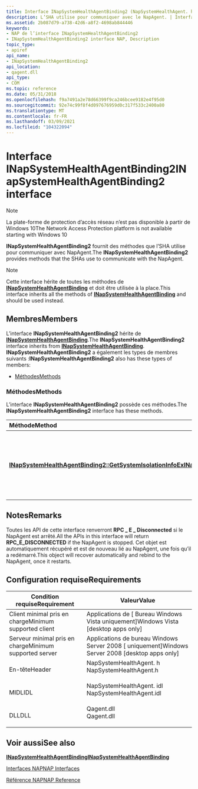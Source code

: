 ```yaml
---
title: Interface INapSystemHealthAgentBinding2 (NapSystemHealthAgent. h)
description: L’SHA utilise pour communiquer avec le NapAgent. | Interface INapSystemHealthAgentBinding2 (NapSystemHealthAgent. h)
ms.assetid: 2b087d79-a738-42d6-a8f2-4698ab844446
keywords:
- NAP de l’interface INapSystemHealthAgentBinding2
- INapSystemHealthAgentBinding2 interface NAP, Description
topic_type:
- apiref
api_name:
- INapSystemHealthAgentBinding2
api_location:
- qagent.dll
api_type:
- COM
ms.topic: reference
ms.date: 05/31/2018
ms.openlocfilehash: f9a7491a2e78d66399f9ca246bcee9182e4f95d0
ms.sourcegitcommit: 92e74c99f8f4d097676959d0c317f533c2400a80
ms.translationtype: MT
ms.contentlocale: fr-FR
ms.lasthandoff: 03/09/2021
ms.locfileid: "104322094"
---
```

# <a name="inapsystemhealthagentbinding2-interface"></a><span data-ttu-id="93338-106">Interface INapSystemHealthAgentBinding2</span><span class="sxs-lookup"><span data-stu-id="93338-106">INapSystemHealthAgentBinding2 interface</span></span>

> [!Note]  
> <span data-ttu-id="93338-107">La plate-forme de protection d’accès réseau n’est pas disponible à partir de Windows 10</span><span class="sxs-lookup"><span data-stu-id="93338-107">The Network Access Protection platform is not available starting with Windows 10</span></span>

 

<span data-ttu-id="93338-108">**INapSystemHealthAgentBinding2** fournit des méthodes que l’SHA utilise pour communiquer avec NapAgent.</span><span class="sxs-lookup"><span data-stu-id="93338-108">The **INapSystemHealthAgentBinding2** provides methods that the SHAs use to communicate with the NapAgent.</span></span>

> [!Note]  
> <span data-ttu-id="93338-109">Cette interface hérite de toutes les méthodes de [**INapSystemHealthAgentBinding**](inapsystemhealthagentbinding.md) et doit être utilisée à la place.</span><span class="sxs-lookup"><span data-stu-id="93338-109">This interface inherits all the methods of [**INapSystemHealthAgentBinding**](inapsystemhealthagentbinding.md) and should be used instead.</span></span>

 

## <a name="members"></a><span data-ttu-id="93338-110">Membres</span><span class="sxs-lookup"><span data-stu-id="93338-110">Members</span></span>

<span data-ttu-id="93338-111">L’interface **INapSystemHealthAgentBinding2** hérite de [**INapSystemHealthAgentBinding**](inapsystemhealthagentbinding.md).</span><span class="sxs-lookup"><span data-stu-id="93338-111">The **INapSystemHealthAgentBinding2** interface inherits from [**INapSystemHealthAgentBinding**](inapsystemhealthagentbinding.md).</span></span> <span data-ttu-id="93338-112">**INapSystemHealthAgentBinding2** a également les types de membres suivants :</span><span class="sxs-lookup"><span data-stu-id="93338-112">**INapSystemHealthAgentBinding2** also has these types of members:</span></span>

-   [<span data-ttu-id="93338-113">Méthodes</span><span class="sxs-lookup"><span data-stu-id="93338-113">Methods</span></span>](#methods)

### <a name="methods"></a><span data-ttu-id="93338-114">Méthodes</span><span class="sxs-lookup"><span data-stu-id="93338-114">Methods</span></span>

<span data-ttu-id="93338-115">L’interface **INapSystemHealthAgentBinding2** possède ces méthodes.</span><span class="sxs-lookup"><span data-stu-id="93338-115">The **INapSystemHealthAgentBinding2** interface has these methods.</span></span>



| <span data-ttu-id="93338-116">Méthode</span><span class="sxs-lookup"><span data-stu-id="93338-116">Method</span></span>                                                                                                                    | <span data-ttu-id="93338-117">Description</span><span class="sxs-lookup"><span data-stu-id="93338-117">Description</span></span>                                                                                     |
|:--------------------------------------------------------------------------------------------------------------------------|:------------------------------------------------------------------------------------------------|
| [<span data-ttu-id="93338-118">**INapSystemHealthAgentBinding2::GetSystemIsolationInfoEx**</span><span class="sxs-lookup"><span data-stu-id="93338-118">**INapSystemHealthAgentBinding2::GetSystemIsolationInfoEx**</span></span>](inapsystemhealthagentbinding2-getsystemisolationinfoex.md) | <span data-ttu-id="93338-119">Appelée par l’SHA pour déterminer l’état d’isolement du système et l’état d’isolement étendu.</span><span class="sxs-lookup"><span data-stu-id="93338-119">Called by SHAs to determine the system isolation state and extended isolation state.</span></span><br/> |



 

## <a name="remarks"></a><span data-ttu-id="93338-120">Notes</span><span class="sxs-lookup"><span data-stu-id="93338-120">Remarks</span></span>

<span data-ttu-id="93338-121">Toutes les API de cette interface renverront **RPC \_ E \_ Disconnected** si le NapAgent est arrêté.</span><span class="sxs-lookup"><span data-stu-id="93338-121">All the APIs in this interface will return **RPC\_E\_DISCONNECTED** if the NapAgent is stopped.</span></span> <span data-ttu-id="93338-122">Cet objet est automatiquement récupéré et est de nouveau lié au NapAgent, une fois qu’il a redémarré.</span><span class="sxs-lookup"><span data-stu-id="93338-122">This object will recover automatically and rebind to the NapAgent, once it restarts.</span></span>

## <a name="requirements"></a><span data-ttu-id="93338-123">Configuration requise</span><span class="sxs-lookup"><span data-stu-id="93338-123">Requirements</span></span>



| <span data-ttu-id="93338-124">Condition requise</span><span class="sxs-lookup"><span data-stu-id="93338-124">Requirement</span></span> | <span data-ttu-id="93338-125">Valeur</span><span class="sxs-lookup"><span data-stu-id="93338-125">Value</span></span> |
|-------------------------------------|-----------------------------------------------------------------------------------------------------|
| <span data-ttu-id="93338-126">Client minimal pris en charge</span><span class="sxs-lookup"><span data-stu-id="93338-126">Minimum supported client</span></span><br/> | <span data-ttu-id="93338-127">Applications de \[ Bureau Windows Vista uniquement\]</span><span class="sxs-lookup"><span data-stu-id="93338-127">Windows Vista \[desktop apps only\]</span></span><br/>                                                      |
| <span data-ttu-id="93338-128">Serveur minimal pris en charge</span><span class="sxs-lookup"><span data-stu-id="93338-128">Minimum supported server</span></span><br/> | <span data-ttu-id="93338-129">Applications de bureau Windows Server 2008 \[ uniquement\]</span><span class="sxs-lookup"><span data-stu-id="93338-129">Windows Server 2008 \[desktop apps only\]</span></span><br/>                                                |
| <span data-ttu-id="93338-130">En-tête</span><span class="sxs-lookup"><span data-stu-id="93338-130">Header</span></span><br/>                   | <dl> <span data-ttu-id="93338-131"><dt>NapSystemHealthAgent. h</dt></span><span class="sxs-lookup"><span data-stu-id="93338-131"><dt>NapSystemHealthAgent.h</dt></span></span> </dl>   |
| <span data-ttu-id="93338-132">MIDL</span><span class="sxs-lookup"><span data-stu-id="93338-132">IDL</span></span><br/>                      | <dl> <span data-ttu-id="93338-133"><dt>NapSystemHealthAgent. idl</dt></span><span class="sxs-lookup"><span data-stu-id="93338-133"><dt>NapSystemHealthAgent.idl</dt></span></span> </dl> |
| <span data-ttu-id="93338-134">DLL</span><span class="sxs-lookup"><span data-stu-id="93338-134">DLL</span></span><br/>                      | <dl> <span data-ttu-id="93338-135"><dt>Qagent.dll</dt></span><span class="sxs-lookup"><span data-stu-id="93338-135"><dt>Qagent.dll</dt></span></span> </dl>               |



## <a name="see-also"></a><span data-ttu-id="93338-136">Voir aussi</span><span class="sxs-lookup"><span data-stu-id="93338-136">See also</span></span>

<dl> <dt>

[<span data-ttu-id="93338-137">**INapSystemHealthAgentBinding**</span><span class="sxs-lookup"><span data-stu-id="93338-137">**INapSystemHealthAgentBinding**</span></span>](inapsystemhealthagentbinding.md)
</dt> <dt>

[<span data-ttu-id="93338-138">Interfaces NAP</span><span class="sxs-lookup"><span data-stu-id="93338-138">NAP Interfaces</span></span>](nap-interfaces.md)
</dt> <dt>

[<span data-ttu-id="93338-139">Référence NAP</span><span class="sxs-lookup"><span data-stu-id="93338-139">NAP Reference</span></span>](nap-reference.md)
</dt> </dl>

 

 





